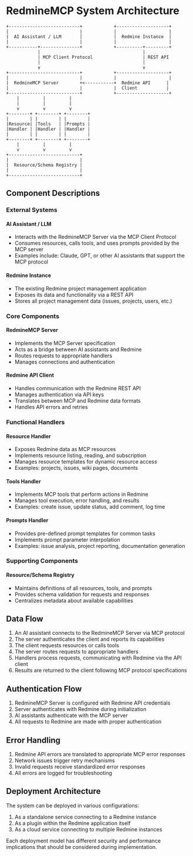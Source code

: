 # RedmineMCP System Architecture

```
+---------------------------+            +--------------------+
|                           |            |                    |
|  AI Assistant / LLM       |            |  Redmine Instance  |
|                           |            |                    |
+-----------+---------------+            +----------+---------+
            |                                       |
            | MCP Client Protocol                   | REST API
            |                                       |
            v                                       v
+---------------------------+            +--------------------+
|                           |            |                    |
|  RedmineMCP Server        +<-----------+  Redmine API      |
|                           |            |  Client           |
+---------------------------+            +--------------------+
    |         |         |
    |         |         |
    v         v         v
+--------+ +--------+ +--------+
|        | |        | |        |
|Resource| |Tools   | |Prompts |
|Handler | |Handler | |Handler |
|        | |        | |        |
+--------+ +--------+ +--------+
    |         |         |
    v         v         v
+---------------------------+
|                           |
|  Resource/Schema Registry |
|                           |
+---------------------------+
```

## Component Descriptions

### External Systems

#### AI Assistant / LLM
- Interacts with the RedmineMCP Server via the MCP Client Protocol
- Consumes resources, calls tools, and uses prompts provided by the MCP server
- Examples include: Claude, GPT, or other AI assistants that support the MCP protocol

#### Redmine Instance
- The existing Redmine project management application
- Exposes its data and functionality via a REST API
- Stores all project management data (issues, projects, users, etc.)

### Core Components

#### RedmineMCP Server
- Implements the MCP Server specification
- Acts as a bridge between AI assistants and Redmine
- Routes requests to appropriate handlers
- Manages connections and authentication

#### Redmine API Client
- Handles communication with the Redmine REST API
- Manages authentication via API keys
- Translates between MCP and Redmine data formats
- Handles API errors and retries

### Functional Handlers

#### Resource Handler
- Exposes Redmine data as MCP resources
- Implements resource listing, reading, and subscription
- Manages resource templates for dynamic resource access
- Examples: projects, issues, wiki pages, documents

#### Tools Handler
- Implements MCP tools that perform actions in Redmine
- Manages tool execution, error handling, and results
- Examples: create issue, update status, add comment, log time

#### Prompts Handler
- Provides pre-defined prompt templates for common tasks
- Implements prompt parameter interpolation
- Examples: issue analysis, project reporting, documentation generation

### Supporting Components

#### Resource/Schema Registry
- Maintains definitions of all resources, tools, and prompts
- Provides schema validation for requests and responses
- Centralizes metadata about available capabilities

## Data Flow

1. An AI assistant connects to the RedmineMCP Server via MCP protocol
2. The server authenticates the client and reports its capabilities
3. The client requests resources or calls tools
4. The server routes requests to appropriate handlers
5. Handlers process requests, communicating with Redmine via the API client
6. Results are returned to the client following MCP protocol specifications

## Authentication Flow

1. RedmineMCP Server is configured with Redmine API credentials
2. Server authenticates with Redmine during initialization
3. AI assistants authenticate with the MCP server
4. All requests to Redmine are made with proper authentication

## Error Handling

1. Redmine API errors are translated to appropriate MCP error responses
2. Network issues trigger retry mechanisms
3. Invalid requests receive standardized error responses
4. All errors are logged for troubleshooting

## Deployment Architecture

The system can be deployed in various configurations:

1. As a standalone service connecting to a Redmine instance
2. As a plugin within the Redmine application itself
3. As a cloud service connecting to multiple Redmine instances

Each deployment model has different security and performance implications that should be considered during implementation.
